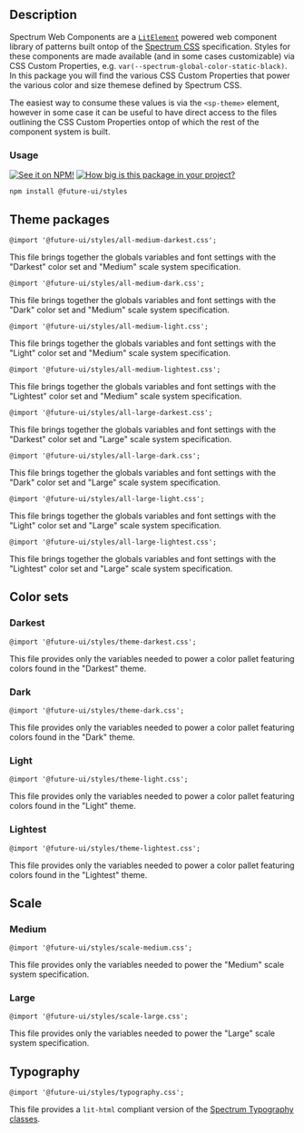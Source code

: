 ## Description

Spectrum Web Components are a [`LitElement`](https://lit-element.polymer-project.org) powered web component library of patterns built ontop of the [Spectrum CSS](https://opensource.adobe.com/spectrum-css) specification. Styles for these components are made available (and in some cases customizable) via CSS Custom Properties, e.g. `var(--spectrum-global-color-static-black)`. In this package you will find the various CSS Custom Properties that power the various color and size themese defined by Spectrum CSS.

The easiest way to consume these values is via the `<sp-theme>` element, however in some case it can be useful to have direct access to the files outlining the CSS Custom Properties ontop of which the rest of the component system is built.

### Usage

[![See it on NPM!](https://img.shields.io/npm/v/@future-ui/styles?style=for-the-badge)](https://www.npmjs.com/package/@future-ui/styles)
[![How big is this package in your project?](https://img.shields.io/bundlephobia/minzip/@future-ui/styles?style=for-the-badge)](https://bundlephobia.com/result?p=@future-ui/styles)

```
npm install @future-ui/styles
```

## Theme packages

```
@import '@future-ui/styles/all-medium-darkest.css';
```

This file brings together the globals variables and font settings with the "Darkest" color set and "Medium" scale system specification.

```
@import '@future-ui/styles/all-medium-dark.css';
```

This file brings together the globals variables and font settings with the "Dark" color set and "Medium" scale system specification.

```
@import '@future-ui/styles/all-medium-light.css';
```

This file brings together the globals variables and font settings with the "Light" color set and "Medium" scale system specification.

```
@import '@future-ui/styles/all-medium-lightest.css';
```

This file brings together the globals variables and font settings with the "Lightest" color set and "Medium" scale system specification.

```
@import '@future-ui/styles/all-large-darkest.css';
```

This file brings together the globals variables and font settings with the "Darkest" color set and "Large" scale system specification.

```
@import '@future-ui/styles/all-large-dark.css';
```

This file brings together the globals variables and font settings with the "Dark" color set and "Large" scale system specification.

```
@import '@future-ui/styles/all-large-light.css';
```

This file brings together the globals variables and font settings with the "Light" color set and "Large" scale system specification.

```
@import '@future-ui/styles/all-large-lightest.css';
```

This file brings together the globals variables and font settings with the "Lightest" color set and "Large" scale system specification.

## Color sets

### Darkest

```
@import '@future-ui/styles/theme-darkest.css';
```

This file provides only the variables needed to power a color pallet featuring colors found in the "Darkest" theme.

### Dark

```
@import '@future-ui/styles/theme-dark.css';
```

This file provides only the variables needed to power a color pallet featuring colors found in the "Dark" theme.

### Light

```
@import '@future-ui/styles/theme-light.css';
```

This file provides only the variables needed to power a color pallet featuring colors found in the "Light" theme.

### Lightest

```
@import '@future-ui/styles/theme-lightest.css';
```

This file provides only the variables needed to power a color pallet featuring colors found in the "Lightest" theme.

## Scale

### Medium

```
@import '@future-ui/styles/scale-medium.css';
```

This file provides only the variables needed to power the "Medium" scale system specification.

### Large

```
@import '@future-ui/styles/scale-large.css';
```

This file provides only the variables needed to power the "Large" scale system specification.

## Typography

```
@import '@future-ui/styles/typography.css';
```

This file provides a `lit-html` compliant version of the [Spectrum Typography classes](https://opensource.adobe.com/spectrum-css/components/typography/).
